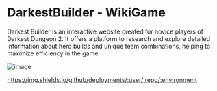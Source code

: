 # DarkestBuilder - WikiGame

Darkest Builder is an interactive website created for novice players of Darkest Dungeon 2. 
It offers a platform to research and explore detailed information about hero builds and unique team combinations, helping to maximize efficiency in the game.

![image](https://github.com/user-attachments/assets/6da417ad-c5e1-4f3e-b46b-bab39a5fdd8a)

https://img.shields.io/github/deployments/:user/:repo/:environment
